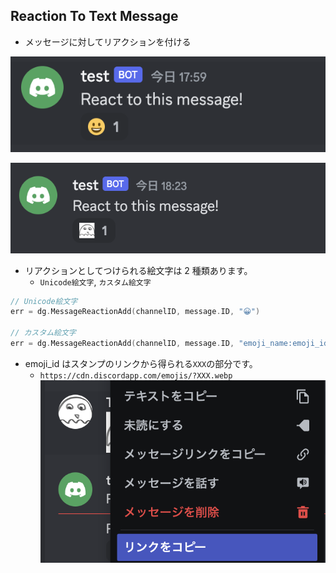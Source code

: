 ## Reaction To Text Message

- メッセージに対してリアクションを付ける

![Alt text](images/README/image.png)

![Alt text](images/README/image-2.png)

- リアクションとしてつけられる絵文字は 2 種類あります。
  - `Unicode絵文字`, `カスタム絵文字`

```go
// Unicode絵文字
err = dg.MessageReactionAdd(channelID, message.ID, "😀")

// カスタム絵文字
err = dg.MessageReactionAdd(channelID, message.ID, "emoji_name:emoji_id")
```

- emoji_id はスタンプのリンクから得られる`XXX`の部分です。
  - `https://cdn.discordapp.com/emojis/?XXX.webp`
    ![Alt text](images/README/image-1.png)
